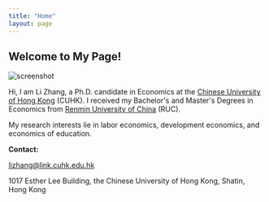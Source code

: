 ```yaml
---
title: "Home"
layout: page
---
```


## Welcome to My Page!

![screenshot](https://drive.google.com/file/d/1sRJTWDLN8yHc6q9kArOaWHh4EDgNrmCY)

Hi, I am Li Zhang, a Ph.D. candidate in Economics at the [Chinese University of Hong Kong](https://www.econ.cuhk.edu.hk) (CUHK). I received my Bachelor's and Master's Degrees in Economics from [Renmin University of China](https://ae.ruc.edu.cn) (RUC).

My research interests lie in labor economics, development economics, and economics of education. 

**Contact:**

[lizhang@link.cuhk.edu.hk](mailto:lizhang@link.cuhk.edu.hk)

1017 Esther Lee Building, the Chinese University of Hong Kong, Shatin, Hong Kong
